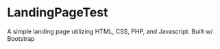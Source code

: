 # LandingPageTest
A simple landing page utilizing HTML, CSS, PHP, and Javascript. Built w/ Bootstrap

